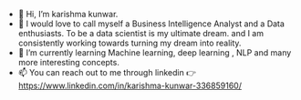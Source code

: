 - 👋 Hi, I’m karishma kunwar.
- 👀 I would love to call myself a Business Intelligence Analyst and a Data enthusiasts. To be a data scientist is my ultimate dream. and I am consistently working towards 
turning my dream into reality. 
- 🌱 I’m currently learning Machine learning, deep learning , NLP and many more interesting concepts.
- 📫 You can reach out to me through linkedin
👉https://www.linkedin.com/in/karishma-kunwar-336859160/

<!---
kari-hue/kari-hue is a ✨ special ✨ repository because its `README.md` (this file) appears on your GitHub profile.
You can click the Preview link to take a look at your changes.
--->
